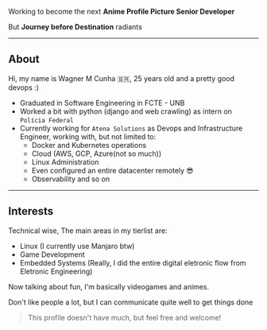 Working to become the next **Anime Profile Picture Senior Developer**

But **Journey before Destination** radiants

---

## About

Hi, my name is Wagner M Cunha 🇧🇷, 25 years old and a pretty good devops :)

- Graduated in Software Engineering in FCTE - UNB
- Worked a bit with python (django and web crawling) as intern on `Polícia Federal`
- Currently working for `Atena Solutions` as Devops and Infrastructure Engineer, working with, but not limited to:
  - Docker and Kubernetes operations
  - Cloud (AWS, GCP, Azure(not so much))
  - Linux Administration
  - Even configured an entire datacenter remotely 😎
  - Observability and so on

---

## Interests

Technical wise, The main areas in my tierlist are:

- Linux (I currently use Manjaro btw)
- Game Development
- Embedded Systems (Really, I did the entire digital eletronic flow from Eletronic Engineering)

Now talking about fun, I'm basically videogames and animes.

Don't like people a lot, but I can communicate quite well to get things done

> This profile doesn't have much, but feel free and welcome!
